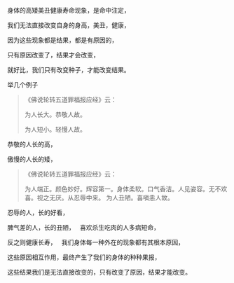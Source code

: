 身体的高矮美丑健康寿命现象，是命中注定，

我们无法直接改变自身的身高，美丑，健康，

因为这些现象都是结果，都是有原因的，

只有原因改变了，结果才会改变，

就好比，我们只有改变种子，才能改变结果。

举几个例子

> 《佛说轮转五道罪福报应经》云：
> 
>  为人长大。恭敬人故。
> 
> 为人短小。轻慢人故。

恭敬的人长的高，

傲慢的人长的矮，

> 《佛说轮转五道罪福报应经》云： 
> 
> 为人端正。颜色妙好。辉容第一。身体柔软。口气香洁。人见姿容。无不欢喜。视之无厌。从忍辱中来。 为人丑陋。喜嗔恚人故。

忍辱的人，长的好看，

脾气差的人，长的丑陋，
&nbsp;
喜欢杀生吃肉的人多病短命，

反之则健康长寿，
&nbsp;
我们身体每一种外在的现象都有其根本原因，

这些原因相互作用，最终产生了我们的身体的种种果报，

这些结果我们是无法直接改变的，只有改变了原因，结果才能改变。